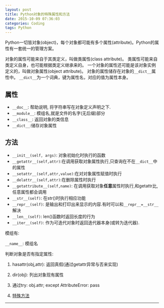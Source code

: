 ```yaml
---
layout: post
title: Python对象的特殊属性和方法
date: 2015-10-09 07:36:03
categories: Coding
tags: Python
---
```


Python一切皆对象(object)，每个对象都可能有多个属性(attribute)。Python的属性有一套统一的管理方案。
 
对象的属性可能来自于其类定义，叫做类属性(class attribute)。
类属性可能来自类定义自身，也可能根据类定义继承来的。
一个对象的属性还可能是该对象实例定义的，叫做对象属性(object attribute)。
对象的属性储存在对象的`__dict__`属性中。
`__dict__`为一个词典，键为属性名，对应的值为属性本身。

## 属性

- `__doc__`: 帮助说明, 将字符串写在对象定义声明之下.
- `__module__`: 模组名,就是文件的名字(无后缀)部分
- `__class__`: 返回对象的类信息
- `__dict__`:储存对象属性

## 方法

- `__init__(self, args)`: 对象初始化时执行的函数
- `__getattr__(self,attr)`:在调用获取对象属性执行,只查询在不在`__dict__`中的属性
- `__setattr__(self,attr,value)`:在对对象属性赋值时执行
- `__delattr__(self,attr)`:在删除属性时执行
- `__getattribute__(self,name)`: 在调用获取对象**任意**属性时执行,和getattr比,任意属性都会调用
- `__str__(self)`: 在str()时执行相应功能
- `__repr__(self)`: 是输出和打印出来显示的内容.有时可以和`__repr__=__str__`解决
- `__len__(self)`: len()函数时返回长度的行为
- `__iter__(self)`: 作为可迭代对象时返回迭代器本身(或转为迭代器).

模组有:

`__name__`: 模组名




判断对象是否有指定属性:

1. hasattr(obj,attr): 返回真假(通过getattr异常与否来实现)
2. dir(obj): 列出对象现有属性
3. 通过try: obj.attr; except AttributeError: pass

1. [特殊方法](https://docs.python.org/2/reference/datamodel.html#special-method-names)

------
